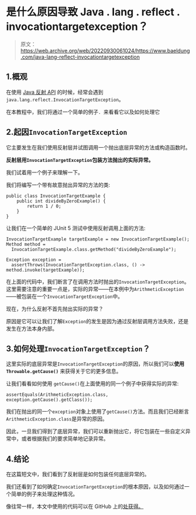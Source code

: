 # 是什么原因导致 Java . lang . reflect . invocationtargetexception？

> 原文：<https://web.archive.org/web/20220930061024/https://www.baeldung.com/java-lang-reflect-invocationtargetexception>

## 1.概观

在使用 [Java 反射 API](/web/20221206020504/https://www.baeldung.com/java-reflection) 的时候，经常会遇到`java.lang.reflect.InvocationTargetException`。

在本教程中，我们将通过一个简单的例子`. `来看看它以及如何处理它

## 2.**起因`InvocationTargetException`**

它主要发生在我们使用反射层并试图调用一个抛出底层异常的方法或构造函数时。

**反射层用`InvocationTargetException`包装方法抛出的实际异常。**

我们试着用一个例子来理解一下。

我们将编写一个带有故意抛出异常的方法的类:

```
public class InvocationTargetExample {
    public int divideByZeroExample() {
        return 1 / 0;
    }
}
```

让我们在一个简单的 JUnit 5 测试中使用反射调用上面的方法:

```
InvocationTargetExample targetExample = new InvocationTargetExample(); 
Method method =
  InvocationTargetExample.class.getMethod("divideByZeroExample");

Exception exception =
  assertThrows(InvocationTargetException.class, () -> method.invoke(targetExample));
```

在上面的代码中，我们断言了在调用方法时抛出的`InvocationTargetException`。这里需要注意的重要一点是，实际的异常——在本例中为`ArithmeticException`——被包装在一个`InvocationTargetException`中。

现在，为什么反射不首先抛出实际的异常？

原因是它可以让我们了解`Exception`的发生是因为通过反射层调用方法失败，还是发生在方法本身内部。

## 3.如何处理`InvocationTargetException`？

这里实际的底层异常是`InvocationTargetException`的原因，所以我们可以**使用 `Throwable.getCause()`** 来获得关于它的更多信息。

让我们看看如何使用 `getCause()`在上面使用的同一个例子中获得实际的异常:

```
assertEquals(ArithmeticException.class, exception.getCause().getClass());
```

我们在抛出的同一个`exception`对象上使用了`getCause()`方法。而且我们已经断言`ArithmeticException.class`是异常的原因。

因此，一旦我们得到了底层异常，我们可以重新抛出它，将它包装在一些自定义异常中，或者根据我们的要求简单地记录异常。

## 4.结论

在这篇短文中，我们看到了反射层是如何包装任何底层异常的。

我们还看到了如何确定`InvocationTargetException`的根本原因，以及如何通过一个简单的例子来处理这种情况。

像往常一样，本文中使用的代码可以在 GitHub 上的[处获得。](https://web.archive.org/web/20221206020504/https://github.com/eugenp/tutorials/tree/master/core-java-modules/core-java-reflection)